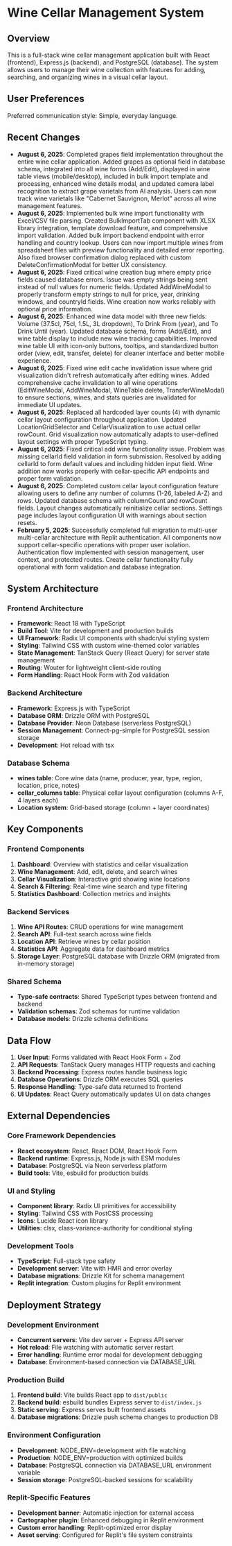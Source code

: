 # Wine Cellar Management System

## Overview

This is a full-stack wine cellar management application built with React (frontend), Express.js (backend), and PostgreSQL (database). The system allows users to manage their wine collection with features for adding, searching, and organizing wines in a visual cellar layout.

## User Preferences

Preferred communication style: Simple, everyday language.

## Recent Changes

- **August 6, 2025**: Completed grapes field implementation throughout the entire wine cellar application. Added grapes as optional field in database schema, integrated into all wine forms (Add/Edit), displayed in wine table views (mobile/desktop), included in bulk import template and processing, enhanced wine details modal, and updated camera label recognition to extract grape varietals from AI analysis. Users can now track wine varietals like "Cabernet Sauvignon, Merlot" across all wine management features.
- **August 6, 2025**: Implemented bulk wine import functionality with Excel/CSV file parsing. Created BulkImportTab component with XLSX library integration, template download feature, and comprehensive import validation. Added bulk import backend endpoint with error handling and country lookup. Users can now import multiple wines from spreadsheet files with preview functionality and detailed error reporting. Also fixed browser confirmation dialog replaced with custom DeleteConfirmationModal for better UX consistency.
- **August 6, 2025**: Fixed critical wine creation bug where empty price fields caused database errors. Issue was empty strings being sent instead of null values for numeric fields. Updated AddWineModal to properly transform empty strings to null for price, year, drinking windows, and countryId fields. Wine creation now works reliably with optional price information.
- **August 6, 2025**: Enhanced wine data model with three new fields: Volume (37.5cl, 75cl, 1.5L, 3L dropdown), To Drink From (year), and To Drink Until (year). Updated database schema, forms (Add/Edit), and wine table display to include new wine tracking capabilities. Improved wine table UI with icon-only buttons, tooltips, and standardized button order (view, edit, transfer, delete) for cleaner interface and better mobile experience.
- **August 6, 2025**: Fixed wine edit cache invalidation issue where grid visualization didn't refresh automatically after editing wines. Added comprehensive cache invalidation to all wine operations (EditWineModal, AddWineModal, WineTable delete, TransferWineModal) to ensure sections, wines, and stats queries are invalidated for immediate UI updates.
- **August 6, 2025**: Replaced all hardcoded layer counts (4) with dynamic cellar layout configuration throughout application. Updated LocationGridSelector and CellarVisualization to use actual cellar rowCount. Grid visualization now automatically adapts to user-defined layout settings with proper TypeScript typing.
- **August 6, 2025**: Fixed critical add wine functionality issue. Problem was missing cellarId field validation in form submission. Resolved by adding cellarId to form default values and including hidden input field. Wine addition now works properly with cellar-specific API endpoints and proper form validation.
- **August 6, 2025**: Completed custom cellar layout configuration feature allowing users to define any number of columns (1-26, labeled A-Z) and rows. Updated database schema with columnCount and rowCount fields. Layout changes automatically reinitialize cellar sections. Settings page includes layout configuration UI with warnings about section resets.
- **February 5, 2025**: Successfully completed full migration to multi-user multi-cellar architecture with Replit authentication. All components now support cellar-specific operations with proper user isolation. Authentication flow implemented with session management, user context, and protected routes. Create cellar functionality fully operational with form validation and database integration.

## System Architecture

### Frontend Architecture
- **Framework**: React 18 with TypeScript
- **Build Tool**: Vite for development and production builds
- **UI Framework**: Radix UI components with shadcn/ui styling system
- **Styling**: Tailwind CSS with custom wine-themed color variables
- **State Management**: TanStack Query (React Query) for server state management
- **Routing**: Wouter for lightweight client-side routing
- **Form Handling**: React Hook Form with Zod validation

### Backend Architecture
- **Framework**: Express.js with TypeScript
- **Database ORM**: Drizzle ORM with PostgreSQL
- **Database Provider**: Neon Database (serverless PostgreSQL)
- **Session Management**: Connect-pg-simple for PostgreSQL session storage
- **Development**: Hot reload with tsx

### Database Schema
- **wines table**: Core wine data (name, producer, year, type, region, location, price, notes)
- **cellar_columns table**: Physical cellar layout configuration (columns A-F, 4 layers each)
- **Location system**: Grid-based storage (column + layer coordinates)

## Key Components

### Frontend Components
1. **Dashboard**: Overview with statistics and cellar visualization
2. **Wine Management**: Add, edit, delete, and search wines
3. **Cellar Visualization**: Interactive grid showing wine locations
4. **Search & Filtering**: Real-time wine search and type filtering
5. **Statistics Dashboard**: Collection metrics and insights

### Backend Services
1. **Wine API Routes**: CRUD operations for wine management
2. **Search API**: Full-text search across wine fields
3. **Location API**: Retrieve wines by cellar position
4. **Statistics API**: Aggregate data for dashboard metrics
5. **Storage Layer**: PostgreSQL database with Drizzle ORM (migrated from in-memory storage)

### Shared Schema
- **Type-safe contracts**: Shared TypeScript types between frontend and backend
- **Validation schemas**: Zod schemas for runtime validation
- **Database models**: Drizzle schema definitions

## Data Flow

1. **User Input**: Forms validated with React Hook Form + Zod
2. **API Requests**: TanStack Query manages HTTP requests and caching
3. **Backend Processing**: Express routes handle business logic
4. **Database Operations**: Drizzle ORM executes SQL queries
5. **Response Handling**: Type-safe data returned to frontend
6. **UI Updates**: React Query automatically updates UI on data changes

## External Dependencies

### Core Framework Dependencies
- **React ecosystem**: React, React DOM, React Hook Form
- **Backend runtime**: Express.js, Node.js with ESM modules
- **Database**: PostgreSQL via Neon serverless platform
- **Build tools**: Vite, esbuild for production builds

### UI and Styling
- **Component library**: Radix UI primitives for accessibility
- **Styling**: Tailwind CSS with PostCSS processing
- **Icons**: Lucide React icon library
- **Utilities**: clsx, class-variance-authority for conditional styling

### Development Tools
- **TypeScript**: Full-stack type safety
- **Development server**: Vite with HMR and error overlay
- **Database migrations**: Drizzle Kit for schema management
- **Replit integration**: Custom plugins for Replit environment

## Deployment Strategy

### Development Environment
- **Concurrent servers**: Vite dev server + Express API server
- **Hot reload**: File watching with automatic server restart
- **Error handling**: Runtime error modal for development debugging
- **Database**: Environment-based connection via DATABASE_URL

### Production Build
1. **Frontend build**: Vite builds React app to `dist/public`
2. **Backend build**: esbuild bundles Express server to `dist/index.js`
3. **Static serving**: Express serves built frontend assets
4. **Database migrations**: Drizzle push schema changes to production DB

### Environment Configuration
- **Development**: NODE_ENV=development with file watching
- **Production**: NODE_ENV=production with optimized builds
- **Database**: PostgreSQL connection via DATABASE_URL environment variable
- **Session storage**: PostgreSQL-backed sessions for scalability

### Replit-Specific Features
- **Development banner**: Automatic injection for external access
- **Cartographer plugin**: Enhanced debugging in Replit environment
- **Custom error handling**: Replit-optimized error display
- **Asset serving**: Configured for Replit's file system constraints